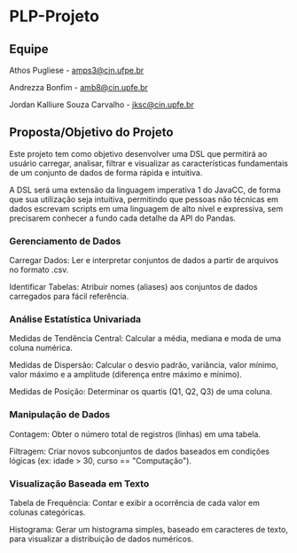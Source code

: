 # PLP-Projeto

## Equipe
Athos Pugliese - amps3@cin.ufpe.br

Andrezza Bonfim - amb8@cin.upfe.br

Jordan Kalliure Souza Carvalho - jksc@cin.upfe.br

## Proposta/Objetivo do Projeto
Este projeto tem como objetivo desenvolver uma DSL que permitirá ao usuário carregar, analisar, filtrar e visualizar as características fundamentais de um conjunto de dados de forma rápida e intuitiva.

A DSL será uma extensão da linguagem imperativa 1 do JavaCC, de forma que sua utilização seja intuitiva, permitindo que pessoas não técnicas em dados escrevam scripts em uma linguagem de alto nível e expressiva, sem precisarem conhecer a fundo cada detalhe da API do Pandas.

### Gerenciamento de Dados

Carregar Dados: Ler e interpretar conjuntos de dados a partir de arquivos no formato .csv.

Identificar Tabelas: Atribuir nomes (aliases) aos conjuntos de dados carregados para fácil referência.

### Análise Estatística Univariada

Medidas de Tendência Central:
Calcular a média, mediana e moda de uma coluna numérica.

Medidas de Dispersão:
Calcular o desvio padrão, variância, valor mínimo, valor máximo e a amplitude (diferença entre máximo e mínimo).

Medidas de Posição:
Determinar os quartis (Q1, Q2, Q3) de uma coluna.

### Manipulação de Dados

Contagem: Obter o número total de registros (linhas) em uma tabela.

Filtragem: Criar novos subconjuntos de dados baseados em condições lógicas (ex: idade > 30, curso == "Computação").

### Visualização Baseada em Texto

Tabela de Frequência: Contar e exibir a ocorrência de cada valor em colunas categóricas.

Histograma: Gerar um histograma simples, baseado em caracteres de texto, para visualizar a distribuição de dados numéricos.
